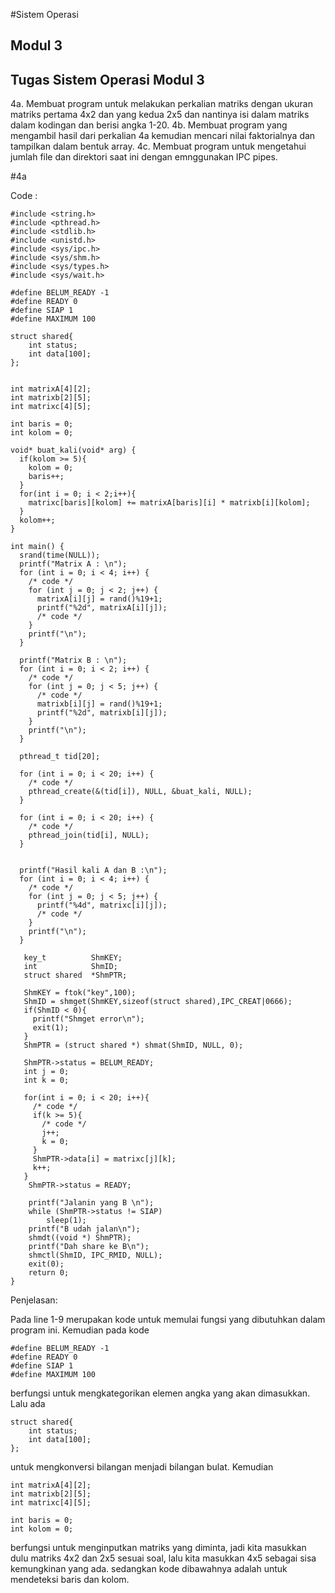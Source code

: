 #Sistem Operasi
## Modul 3
## Tugas Sistem Operasi Modul 3

4a. Membuat program untuk melakukan perkalian matriks dengan ukuran matriks pertama 4x2 dan yang kedua 2x5 dan nantinya isi dalam matriks dalam kodingan dan berisi angka 1-20. 
4b. Membuat program yang mengambil hasil dari perkalian 4a kemudian mencari nilai faktorialnya dan tampilkan dalam bentuk array.
4c. Membuat program untuk mengetahui jumlah file dan direktori saat ini dengan emnggunakan IPC pipes.

#4a

Code : 

```#include <stdio.h>
#include <string.h>
#include <pthread.h>
#include <stdlib.h>
#include <unistd.h>
#include <sys/ipc.h>
#include <sys/shm.h>
#include <sys/types.h>
#include <sys/wait.h>

#define BELUM_READY -1
#define READY 0
#define SIAP 1
#define MAXIMUM 100

struct shared{
    int status;
    int data[100];
};


int matrixA[4][2];
int matrixb[2][5];
int matrixc[4][5];

int baris = 0;
int kolom = 0;

void* buat_kali(void* arg) {
  if(kolom >= 5){
    kolom = 0;
    baris++;
  }
  for(int i = 0; i < 2;i++){
    matrixc[baris][kolom] += matrixA[baris][i] * matrixb[i][kolom];
  }
  kolom++;
}

int main() {
  srand(time(NULL));
  printf("Matrix A : \n");
  for (int i = 0; i < 4; i++) {
    /* code */
    for (int j = 0; j < 2; j++) {
      matrixA[i][j] = rand()%19+1;
      printf("%2d", matrixA[i][j]);
      /* code */
    }
    printf("\n");
  }

  printf("Matrix B : \n");
  for (int i = 0; i < 2; i++) {
    /* code */
    for (int j = 0; j < 5; j++) {
      /* code */
      matrixb[i][j] = rand()%19+1;
      printf("%2d", matrixb[i][j]);
    }
    printf("\n");
  }

  pthread_t tid[20];

  for (int i = 0; i < 20; i++) {
    /* code */
    pthread_create(&(tid[i]), NULL, &buat_kali, NULL);
  }

  for (int i = 0; i < 20; i++) {
    /* code */
    pthread_join(tid[i], NULL);
  }


  printf("Hasil kali A dan B :\n");
  for (int i = 0; i < 4; i++) {
    /* code */
    for (int j = 0; j < 5; j++) {
      printf("%4d", matrixc[i][j]);
      /* code */
    }
    printf("\n");
  }

   key_t          ShmKEY;
   int            ShmID;
   struct shared  *ShmPTR;

   ShmKEY = ftok("key",100);
   ShmID = shmget(ShmKEY,sizeof(struct shared),IPC_CREAT|0666);
   if(ShmID < 0){
     printf("Shmget error\n");
     exit(1);
   }
   ShmPTR = (struct shared *) shmat(ShmID, NULL, 0);

   ShmPTR->status = BELUM_READY;
   int j = 0;
   int k = 0;

   for(int i = 0; i < 20; i++){
     /* code */
     if(k >= 5){
       /* code */
       j++;
       k = 0;
     }
     ShmPTR->data[i] = matrixc[j][k];
     k++;
   }
    ShmPTR->status = READY;

    printf("Jalanin yang B \n");
    while (ShmPTR->status != SIAP)
        sleep(1);
    printf("B udah jalan\n");
    shmdt((void *) ShmPTR);
    printf("Dah share ke B\n");
    shmctl(ShmID, IPC_RMID, NULL);
    exit(0);
    return 0;
}
```

Penjelasan:

Pada line 1-9 merupakan kode untuk memulai fungsi yang dibutuhkan dalam program ini. Kemudian pada kode
```
#define BELUM_READY -1
#define READY 0
#define SIAP 1
#define MAXIMUM 100
```
berfungsi untuk mengkategorikan elemen angka yang akan dimasukkan. Lalu ada
```
struct shared{
    int status;
    int data[100];
};
``` 
untuk mengkonversi bilangan menjadi bilangan bulat. Kemudian

```
int matrixA[4][2];
int matrixb[2][5];
int matrixc[4][5];

int baris = 0;
int kolom = 0;
```
berfungsi untuk menginputkan matriks yang diminta, jadi kita masukkan dulu matriks 4x2 dan 2x5 sesuai soal, lalu kita masukkan 4x5 sebagai sisa kemungkinan yang ada.
sedangkan kode dibawahnya adalah untuk mendeteksi baris dan kolom.














